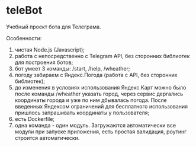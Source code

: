 # teleBot

Учебный проект бота для Телеграма.

Особенности:
1. чистая Node.js (Javascript);
1. работа с непосредственно с Telegram API, без сторонних библиотек для построения ботов;
1. бот умеет 3 команды: /start, /help, /wheather;
1. погоду забираем с Яндекс.Погода (работа с API, без сторонних библиотек);
1. до изменения в условиях использования Яндекс.Карт можно было после команды /wheather указать город, через сервис дергались координаты города и уже по ним дбывалась погода. После введенных Яндексом ограничений для бесплатного использования пришлось запрашивать координаты у пользователя;
1. есть Dockerfile;
1. одна команда - один модуль. Загружаются автоматически все модули при запуске приложения, есть простая валидация, роутинг строится автоматически.
